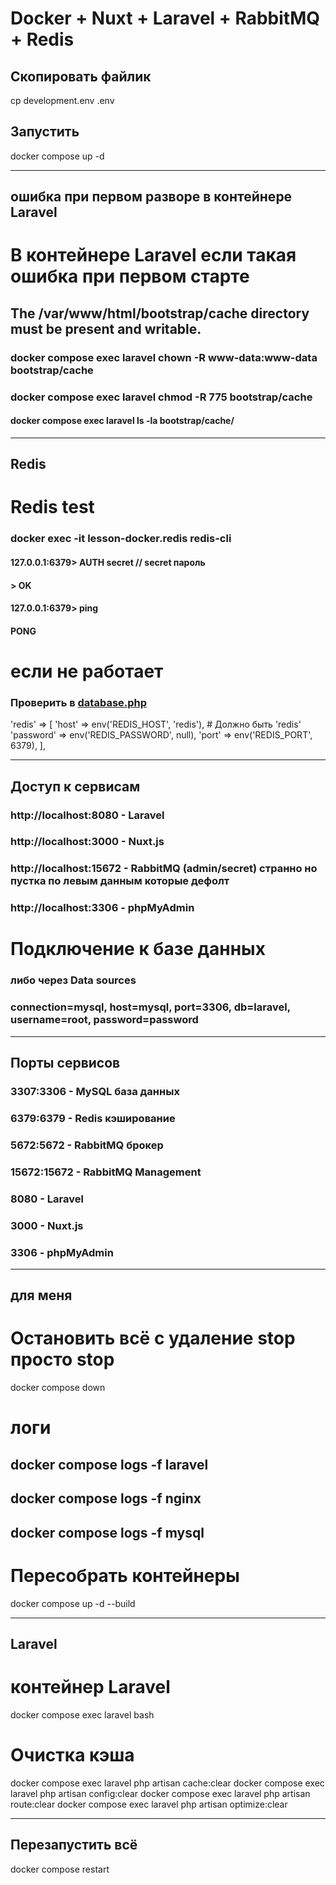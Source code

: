 # Docker + Nuxt + Laravel + RabbitMQ + Redis

## Скопировать файлик
cp development.env .env

## Запустить
docker compose up -d
____
##  ошибка при первом разворе в контейнере Laravel
# В контейнере Laravel если такая ошибка при первом старте
## The /var/www/html/bootstrap/cache directory must be present and writable.
### docker compose exec laravel chown -R www-data:www-data bootstrap/cache
### docker compose exec laravel chmod -R 775 bootstrap/cache

#### docker compose exec laravel ls -la bootstrap/cache/

____

## Redis

# Redis test
### docker exec -it lesson-docker.redis redis-cli
#### 127.0.0.1:6379> AUTH secret // secret пароль
#### > OK
#### 127.0.0.1:6379> ping
#### PONG

# если не работает
### Проверить в [database.php](backend/config/database.php)
'redis' => [
'host' => env('REDIS_HOST', 'redis'),  # Должно быть 'redis'
'password' => env('REDIS_PASSWORD', null),
'port' => env('REDIS_PORT', 6379),
],

____

##  Доступ к сервисам

### http://localhost:8080 - Laravel 
### http://localhost:3000 - Nuxt.js 
### http://localhost:15672 - RabbitMQ  (admin/secret) странно но пустка по левым данным которые дефолт
### http://localhost:3306 - phpMyAdmin

# Подключение к базе данных
### либо через Data sources
### connection=mysql, host=mysql, port=3306, db=laravel, username=root, password=password

____

##  Порты сервисов

### 3307:3306 - MySQL база данных
### 6379:6379 - Redis кэширование
### 5672:5672 - RabbitMQ брокер
### 15672:15672 - RabbitMQ Management
### 8080 - Laravel
### 3000 - Nuxt.js 
### 3306 - phpMyAdmin

____

##  для меня

# Остановить всё с удаление stop просто stop
docker compose down

# логи
## docker compose logs -f laravel
## docker compose logs -f nginx
## docker compose logs -f mysql

# Пересобрать контейнеры
docker compose up -d --build
____

## Laravel

# контейнер Laravel
docker compose exec laravel bash

# Очистка кэша
docker compose exec laravel php artisan cache:clear
docker compose exec laravel php artisan config:clear
docker compose exec laravel php artisan route:clear
docker compose exec laravel php artisan optimize:clear
____
##  Перезапустить всё
docker compose restart



